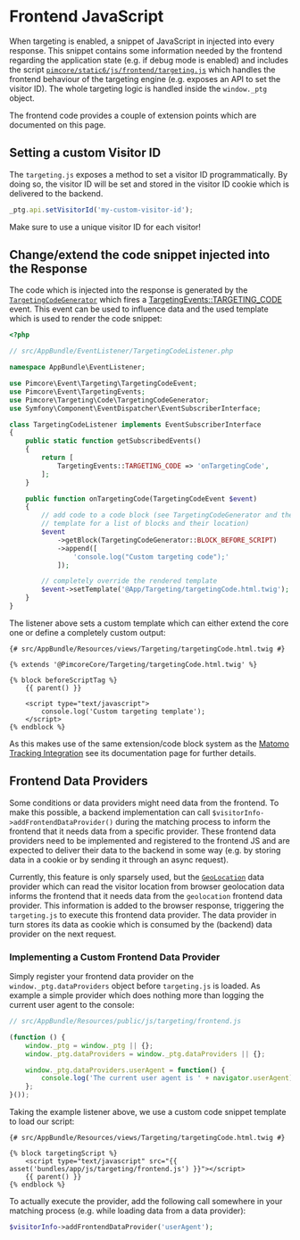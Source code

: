 # Frontend JavaScript

When targeting is enabled, a snippet of JavaScript in injected into every response. This snippet contains some information
needed by the frontend regarding the application state (e.g. if debug mode is enabled) and includes the script
[`pimcore/static6/js/frontend/targeting.js`](https://github.com/pimcore/pimcore/blob/master/web/bundles/pimcoreadmin/js/frontend/targeting.js)
which handles the frontend behaviour of the targeting engine (e.g. exposes an API to set the visitor ID). The whole targeting
logic is handled inside the `window._ptg` object. 

The frontend code provides a couple of extension points which are documented on this page.


## Setting a custom Visitor ID

The `targeting.js` exposes a method to set a visitor ID programmatically. By doing so, the visitor ID will be set and stored
in the visitor ID cookie which is delivered to the backend.

```js
_ptg.api.setVisitorId('my-custom-visitor-id');
```

<div class="alert alert-warning">
Make sure to use a unique visitor ID for each visitor!
</div> 


## Change/extend the code snippet injected into the Response 

The code which is injected into the response is generated by the [`TargetingCodeGenerator`](https://github.com/pimcore/pimcore/blob/master/pimcore/lib/Pimcore/Targeting/Code/TargetingCodeGenerator.php)
which fires a [TargetingEvents::TARGETING_CODE](https://github.com/pimcore/pimcore/blob/master/pimcore/lib/Pimcore/Event/TargetingEvents.php#L30)
event. This event can be used to influence data and the used template which is used to render the code snippet:


```php
<?php

// src/AppBundle/EventListener/TargetingCodeListener.php

namespace AppBundle\EventListener;

use Pimcore\Event\Targeting\TargetingCodeEvent;
use Pimcore\Event\TargetingEvents;
use Pimcore\Targeting\Code\TargetingCodeGenerator;
use Symfony\Component\EventDispatcher\EventSubscriberInterface;

class TargetingCodeListener implements EventSubscriberInterface
{
    public static function getSubscribedEvents()
    {
        return [
            TargetingEvents::TARGETING_CODE => 'onTargetingCode',
        ];
    }

    public function onTargetingCode(TargetingCodeEvent $event)
    {
        // add code to a code block (see TargetingCodeGenerator and the default
        // template for a list of blocks and their location)
        $event
            ->getBlock(TargetingCodeGenerator::BLOCK_BEFORE_SCRIPT)
            ->append([
                'console.log("Custom targeting code");'
            ]);

        // completely override the rendered template
        $event->setTemplate('@App/Targeting/targetingCode.html.twig');
    }
}
```

The listener above sets a custom template which can either extend the core one or define a completely custom output:

```twig
{# src/AppBundle/Resources/views/Targeting/targetingCode.html.twig #} 

{% extends '@PimcoreCore/Targeting/targetingCode.html.twig' %}

{% block beforeScriptTag %}
    {{ parent() }}

    <script type="text/javascript">
        console.log('Custom targeting template');
    </script>
{% endblock %}
```

As this makes use of the same extension/code block system as the [Matomo Tracking Integration](../28_Marketing_Settings/07_Piwik.md)
see its documentation page for further details.


## Frontend Data Providers

Some conditions or data providers might need data from the frontend. To make this possible, a backend implementation can
call `$visitorInfo->addFrontendDataProvider()` during the matching process to inform the frontend that it needs data from
a specific provider. These frontend data providers need to be implemented and registered to the frontend JS and are expected
to deliver their data to the backend in some way (e.g. by storing data in a cookie or by sending it through an async request).

Currently, this feature is only sparsely used, but the [`GeoLocation`](https://github.com/pimcore/pimcore/blob/master/pimcore/lib/Pimcore/Targeting/DataProvider/GeoLocation.php)
data provider which can read the visitor location from browser geolocation data informs the frontend that it needs data
from the `geolocation` frontend data provider. This information is added to the browser response, triggering the `targeting.js`
to execute this frontend data provider. The data provider in turn stores its data as cookie which is consumed by the (backend)
data provider on the next request.


### Implementing a Custom Frontend Data Provider

Simply register your frontend data provider on the `window._ptg.dataProviders` object before `targeting.js` is loaded. As
example a simple provider which does nothing more than logging the current user agent to the console:

```js
// src/AppBundle/Resources/public/js/targeting/frontend.js

(function () {
    window._ptg = window._ptg || {};
    window._ptg.dataProviders = window._ptg.dataProviders || {};

    window._ptg.dataProviders.userAgent = function() {
        console.log('The current user agent is ' + navigator.userAgent);
    };
}());
```

Taking the example listener above, we use a custom code snippet template to load our script:

```twig
{# src/AppBundle/Resources/views/Targeting/targetingCode.html.twig #} 

{% block targetingScript %}
    <script type="text/javascript" src="{{ asset('bundles/app/js/targeting/frontend.js') }}"></script>
    {{ parent() }}
{% endblock %}
```

To actually execute the provider, add the following call somewhere in your matching process (e.g. while loading data from
a data provider):

```php
$visitorInfo->addFrontendDataProvider('userAgent');
```
